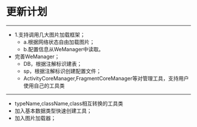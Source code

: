 # 更新计划

------

- 1.支持调用几大图片加载框架；
    - a.根据网络状态自由加载图片；
    - b.配置信息从WeManager中读取。
- 完善WeManager；
    - DB，根据注解标识建表；
    - sp，根据注解标识创建配置文件；
    - ActivityCoreManager,FragmentCoreManager等对管理工具，支持用户使用自己的工具类

------

- typeName,className,class相互转换的工具类
- 加入基本数据类型快速创建工具；
- 加入图片加载器；


